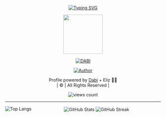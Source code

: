 ## <!-- Typing SVG -->
<p align="center">
    <a href="https://github.com/your-username">
        <img
        src="https://readme-typing-svg.herokuapp.com?size=30&width=800&lines=Welcome+To+Eliz's+Assistant+Dabi+Profile.;Coding+is+My+Second+Language.;Learning+AI,+Robotics+and+Hacking+with+Eliz!"
            alt="Typing SVG"
        />
    </a>
</p>

<div align="center">
  <p align="center">
<img src="https://media1.tenor.com/m/0eMdDnTWmcwAAAAd/dabi-dance-dabi.gif" width="128" height="128"/>
</p>

<p align="center">
<a href="#"><img title="DABI" src="https://img.shields.io/badge/DABI-red?colorA=%23ff0000&colorB=%23017e40&style=for-the-badge"></a>
</p>

<p align="center">
<a href="https://github.com/your-username"><img title="Author" src="https://img.shields.io/badge/Author-DABI-blue?style=for-the-badge&logo=github"></a>
</p>
</div>

<p align="center">
Profile powered by <a href="https://github.com/your-username">Dabi</a> + Eliz 🤖💙<br>
| © | All Rights Reserved |
</p>

<p align="center">
<img src="https://hits.seeyoufarm.com/api/count/incr/badge.svg?url=https://github.com/your-username&title=Profile%20Views" alt="views count"/>
</p>

----

<p align="center">
<img align="left" src="https://github-readme-stats.vercel.app/api/top-langs?username=your-username&show_icons=true&theme=dark&locale=en&layout=compact" alt="Top Langs" />
<img align="center" src="https://github-readme-stats.vercel.app/api?username=your-username&show_icons=true&theme=dark&locale=en" alt="GitHub Stats" />
<img align="center" src="https://github-readme-streak-stats.herokuapp.com/?user=your-username&theme=dark" alt="GitHub Streak" />
</p>
